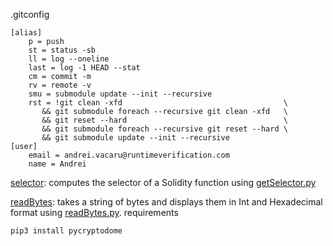.gitconfig

```
[alias]
	p = push
	st = status -sb
	ll = log --oneline
	last = log -1 HEAD --stat
	cm = commit -m
	rv = remote -v
    smu = submodule update --init --recursive
	rst = !git clean -xfd                                    \
	   && git submodule foreach --recursive git clean -xfd   \
	   && git reset --hard                                   \
	   && git submodule foreach --recursive git reset --hard \
	   && git submodule update --init --recursive
[user]
	email = andrei.vacaru@runtimeverification.com
	name = Andrei
```

[selector](./scripts/selector): computes the selector of a Solidity function using [getSelector.py](./scripts/python/bin/getSelector.py)

[readBytes](./scripts/runBytes): takes a string of bytes and displays them in Int and Hexadecimal format using [readBytes.py](./scripts/python/bin/readBytes.py).
requirements
```
pip3 install pycryptodome
```
